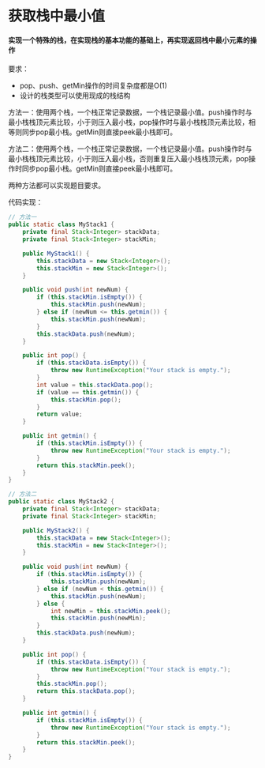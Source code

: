 # 获取栈中最小值

#### 实现一个特殊的栈，在实现栈的基本功能的基础上，再实现返回栈中最小元素的操作

要求：

* pop、push、getMin操作的时间复杂度都是O(1)
* 设计的栈类型可以使用现成的栈结构

方法一：使用两个栈，一个栈正常记录数据，一个栈记录最小值。push操作时与最小栈栈顶元素比较，小于则压入最小栈，pop操作时与最小栈栈顶元素比较，相等则同步pop最小栈。getMin则直接peek最小栈即可。

方法二：使用两个栈，一个栈正常记录数据，一个栈记录最小值。push操作时与最小栈栈顶元素比较，小于则压入最小栈，否则重复压入最小栈栈顶元素，pop操作时同步pop最小栈。getMin则直接peek最小栈即可。

两种方法都可以实现题目要求。

代码实现：

```java
// 方法一
public static class MyStack1 {
    private final Stack<Integer> stackData;
    private final Stack<Integer> stackMin;

    public MyStack1() {
        this.stackData = new Stack<Integer>();
        this.stackMin = new Stack<Integer>();
    }

    public void push(int newNum) {
        if (this.stackMin.isEmpty()) {
            this.stackMin.push(newNum);
        } else if (newNum <= this.getmin()) {
            this.stackMin.push(newNum);
        }
        this.stackData.push(newNum);
    }

    public int pop() {
        if (this.stackData.isEmpty()) {
            throw new RuntimeException("Your stack is empty.");
        }
        int value = this.stackData.pop();
        if (value == this.getmin()) {
            this.stackMin.pop();
        }
        return value;
    }

    public int getmin() {
        if (this.stackMin.isEmpty()) {
            throw new RuntimeException("Your stack is empty.");
        }
        return this.stackMin.peek();
    }
}

// 方法二
public static class MyStack2 {
    private final Stack<Integer> stackData;
    private final Stack<Integer> stackMin;

    public MyStack2() {
        this.stackData = new Stack<Integer>();
        this.stackMin = new Stack<Integer>();
    }

    public void push(int newNum) {
        if (this.stackMin.isEmpty()) {
            this.stackMin.push(newNum);
        } else if (newNum < this.getmin()) {
            this.stackMin.push(newNum);
        } else {
            int newMin = this.stackMin.peek();
            this.stackMin.push(newMin);
        }
        this.stackData.push(newNum);
    }

    public int pop() {
        if (this.stackData.isEmpty()) {
            throw new RuntimeException("Your stack is empty.");
        }
        this.stackMin.pop();
        return this.stackData.pop();
    }

    public int getmin() {
        if (this.stackMin.isEmpty()) {
            throw new RuntimeException("Your stack is empty.");
        }
        return this.stackMin.peek();
    }
}
```

